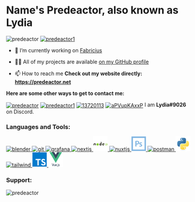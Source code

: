 <h1>Name's Predeactor, also known as Lydia</h1>

<p align="left"> <img src="https://komarev.com/ghpvc/?username=predeactor&label=Total%20of%20eyes%20looking%20at%20this:&color=99c1f1&style=flat-square" alt="predeactor" /> <a href="https://twitter.com/predeactor1" target="blank"><img src="https://img.shields.io/twitter/follow/predeactor1?logo=twitter&style=for-the-badge" alt="predeactor1" /></a> </p>

- 🔭 I’m currently working on [Fabricius](https://github.com/Predeactor/Fabricius)
- 👨‍💻 All of my projects are available [on my GitHub profile](https://github.com/Predeactor)

- 📫 How to reach me **Check out my website directly: https://predeactor.net**

<b>Here are some other ways to get to contact me:</b>

<p align="left">
<a href="https://dev.to/predeactor" target="blank"><img align="center" src="https://raw.githubusercontent.com/rahuldkjain/github-profile-readme-generator/master/src/images/icons/Social/devto.svg" alt="predeactor" height="30" width="40" /></a>
<a href="https://twitter.com/predeactor1" target="blank"><img align="center" src="https://raw.githubusercontent.com/rahuldkjain/github-profile-readme-generator/master/src/images/icons/Social/twitter.svg" alt="predeactor1" height="30" width="40" /></a>
<a href="https://stackoverflow.com/users/13720113" target="blank"><img align="center" src="https://raw.githubusercontent.com/rahuldkjain/github-profile-readme-generator/master/src/images/icons/Social/stack-overflow.svg" alt="13720113" height="30" width="40" /></a>
<a href="https://discord.gg/WdcFUH7ths" target="blank"><img align="center" src="https://raw.githubusercontent.com/rahuldkjain/github-profile-readme-generator/master/src/images/icons/Social/discord.svg" alt="aPVupKAxxP" height="30" width="40" /></a>
I am <b>Lydia#9026</b> on Discord.
</p>

<h3 align="left">Languages and Tools:</h3>
<p align="left"> <a href="https://www.blender.org/" target="_blank" rel="noreferrer"> <img src="https://download.blender.org/branding/community/blender_community_badge_white.svg" alt="blender" width="40" height="40"/> </a> <a href="https://git-scm.com/" target="_blank" rel="noreferrer"> <img src="https://www.vectorlogo.zone/logos/git-scm/git-scm-icon.svg" alt="git" width="40" height="40"/> </a> <a href="https://grafana.com" target="_blank" rel="noreferrer"> <img src="https://www.vectorlogo.zone/logos/grafana/grafana-icon.svg" alt="grafana" width="40" height="40"/> </a> <a href="https://nextjs.org/" target="_blank" rel="noreferrer"> <img src="https://cdn.worldvectorlogo.com/logos/nextjs-2.svg" alt="nextjs" width="40" height="40"/> </a> <a href="https://nodejs.org" target="_blank" rel="noreferrer"> <img src="https://raw.githubusercontent.com/devicons/devicon/master/icons/nodejs/nodejs-original-wordmark.svg" alt="nodejs" width="40" height="40"/> </a> <a href="https://nuxtjs.org/" target="_blank" rel="noreferrer"> <img src="https://www.vectorlogo.zone/logos/nuxtjs/nuxtjs-icon.svg" alt="nuxtjs" width="40" height="40"/> </a> <a href="https://www.photoshop.com/en" target="_blank" rel="noreferrer"> <img src="https://raw.githubusercontent.com/devicons/devicon/master/icons/photoshop/photoshop-line.svg" alt="photoshop" width="40" height="40"/> </a> <a href="https://postman.com" target="_blank" rel="noreferrer"> <img src="https://www.vectorlogo.zone/logos/getpostman/getpostman-icon.svg" alt="postman" width="40" height="40"/> </a> <a href="https://www.python.org" target="_blank" rel="noreferrer"> <img src="https://raw.githubusercontent.com/devicons/devicon/master/icons/python/python-original.svg" alt="python" width="40" height="40"/> </a> <a href="https://tailwindcss.com/" target="_blank" rel="noreferrer"> <img src="https://www.vectorlogo.zone/logos/tailwindcss/tailwindcss-icon.svg" alt="tailwind" width="40" height="40"/> </a> <a href="https://www.typescriptlang.org/" target="_blank" rel="noreferrer"> <img src="https://raw.githubusercontent.com/devicons/devicon/master/icons/typescript/typescript-original.svg" alt="typescript" width="40" height="40"/> </a> <a href="https://vuejs.org/" target="_blank" rel="noreferrer"> <img src="https://raw.githubusercontent.com/devicons/devicon/master/icons/vuejs/vuejs-original-wordmark.svg" alt="vuejs" width="40" height="40"/> </a> </p>

<h3 align="left">Support:</h3>
<p><a href="https://ko-fi.com/predeactor"> <img align="left" src="https://cdn.ko-fi.com/cdn/kofi3.png?v=3" height="50" width="210" alt="predeactor" /></a></p><br><br>
